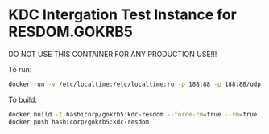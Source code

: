 # KDC Intergation Test Instance for RESDOM.GOKRB5

DO NOT USE THIS CONTAINER FOR ANY PRODUCTION USE!!!

To run:
```bash
docker run -v /etc/localtime:/etc/localtime:ro -p 188:88 -p 188:88/udp --rm --name gokrb5-res hashicorp/gokrb5:kdc-resdom &
```

To build:
```bash
docker build -t hashicorp/gokrb5:kdc-resdom --force-rm=true --rm=true .
docker push hashicorp/gokrb5:kdc-resdom
```


